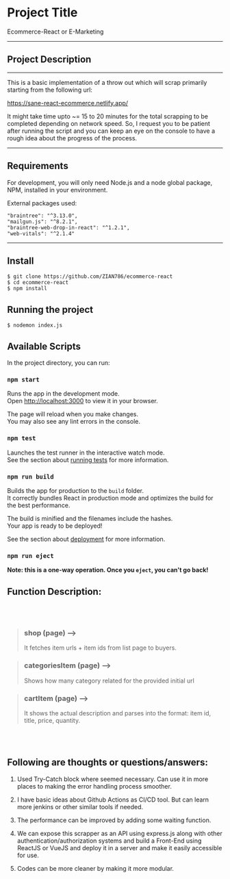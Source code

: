 # Project Title

Ecommerce-React or E-Marketing

---

## Project Description

---

This is a basic implementation of a throw out which will scrap primarily starting from the following url:

https://sane-react-ecommerce.netlify.app/

It might take time upto ~= 15 to 20 minutes for the total scrapping to be completed depending on network speed. So, I request you to be patient after running the script and you can keep an eye on the console to have a rough idea about the progress of the process.

---

## Requirements

For development, you will only need Node.js and a node global package, NPM, installed in your environment.

External packages used:

    "braintree": "^3.13.0",
    "mailgun.js": "^8.2.1",
    "braintree-web-drop-in-react": "^1.2.1",
    "web-vitals": "^2.1.4"

---

## Install

    $ git clone https://github.com/ZIAN786/ecommerce-react
    $ cd ecommerce-react
    $ npm install

## Running the project

    $ nodemon index.js

## Available Scripts

In the project directory, you can run:

### `npm start`

Runs the app in the development mode.\
Open [http://localhost:3000](http://localhost:3000) to view it in your browser.

The page will reload when you make changes.\
You may also see any lint errors in the console.

### `npm test`

Launches the test runner in the interactive watch mode.\
See the section about [running tests](https://facebook.github.io/create-react-app/docs/running-tests) for more information.

### `npm run build`

Builds the app for production to the `build` folder.\
It correctly bundles React in production mode and optimizes the build for the best performance.

The build is minified and the filenames include the hashes.\
Your app is ready to be deployed!

See the section about [deployment](https://facebook.github.io/create-react-app/docs/deployment) for more information.

### `npm run eject`

**Note: this is a one-way operation. Once you `eject`, you can't go back!**

## Function Description:

<br/><br/>

> ### shop (page) -->
>
> It fetches item urls + item ids from list page to buyers.

> ### categoriesItem (page) -->
>
> Shows how many category related for the provided initial url

> ### cartItem (page) -->
>
> It shows the actual description and parses into the format: item id, title, price, quantity.

<br/><br/>

## Following are thoughts or questions/answers:

1. Used Try-Catch block where seemed necessary. Can use it in more places to making the error handling process smoother.

2. I have basic ideas about Github Actions as CI/CD tool. But can learn more jenkins or other similar tools if needed.

3. The performance can be improved by adding some waiting function.

4. We can expose this scrapper as an API using express.js along with other authentication/authorization systems and build a Front-End using ReactJS or VueJS and deploy it in a server and make it easily accessible for use.

5. Codes can be more cleaner by making it more modular.
